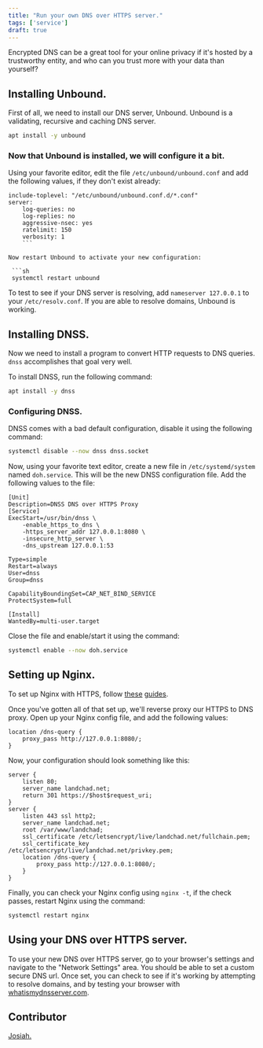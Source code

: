 ```yaml
---
title: "Run your own DNS over HTTPS server."
tags: ['service']
draft: true
---
```


Encrypted DNS can be a great tool for your online privacy if it\'s
hosted by a trustworthy entity, and who can you trust more with your
data than yourself?

## Installing Unbound.

First of all, we need to install our DNS server, Unbound. Unbound is a
validating, recursive and caching DNS server.

```sh
apt install -y unbound
```

### Now that Unbound is installed, we will configure it a bit.

Using your favorite editor, edit the file `/etc/unbound/unbound.conf`
and add the following values, if they don\'t exist already:

```
include-toplevel: "/etc/unbound/unbound.conf.d/*.conf"
server:
    log-queries: no
    log-replies: no
    aggressive-nsec: yes
    ratelimit: 150
    verbosity: 1
    ```

Now restart Unbound to activate your new configuration:

 ```sh
 systemctl restart unbound
 ```

To test to see if your DNS server is resolving, add
`nameserver 127.0.0.1` to your `/etc/resolv.conf`. If you are able to
resolve domains, Unbound is working.

## Installing DNSS.

Now we need to install a program to convert HTTP requests to DNS
queries. `dnss` accomplishes that goal very well.

To install DNSS, run the following command:

```sh
apt install -y dnss
```

### Configuring DNSS.

DNSS comes with a bad default configuration, disable it using the
following command:

```sh
systemctl disable --now dnss dnss.socket
```

Now, using your favorite text editor, create a new file in
`/etc/systemd/system` named `doh.service`. This will be the new DNSS
configuration file. Add the following values to the file:

```systemd
[Unit]
Description=DNSS DNS over HTTPS Proxy
[Service]
ExecStart=/usr/bin/dnss \
    -enable_https_to_dns \
    -https_server_addr 127.0.0.1:8080 \
    -insecure_http_server \
    -dns_upstream 127.0.0.1:53

Type=simple
Restart=always
User=dnss
Group=dnss

CapabilityBoundingSet=CAP_NET_BIND_SERVICE
ProtectSystem=full

[Install]
WantedBy=multi-user.target
```

Close the file and enable/start it using the command:

```sh
systemctl enable --now doh.service
```

## Setting up Nginx.

To set up Nginx with HTTPS, follow [these](/basic/nginx) [guides](/basic/certbot).

Once you\'ve gotten all of that set up, we\'ll reverse proxy our HTTPS
to DNS proxy. Open up your Nginx config file, and add the following
values:

```nginx
location /dns-query {
    proxy_pass http://127.0.0.1:8080/;
}
```

Now, your configuration should look something like this:

```nginx
server {
    listen 80;
    server_name landchad.net;
    return 301 https://$host$request_uri;
}
server {
    listen 443 ssl http2;
    server_name landchad.net;
    root /var/www/landchad;
    ssl_certificate /etc/letsencrypt/live/landchad.net/fullchain.pem;
    ssl_certificate_key /etc/letsencrypt/live/landchad.net/privkey.pem;
    location /dns-query {
        proxy_pass http://127.0.0.1:8080/;
    }
}
```

Finally, you can check your Nginx config using `nginx -t`, if the check
passes, restart Nginx using the command:

```sh
systemctl restart nginx
```

## Using your DNS over HTTPS server.

To use your new DNS over HTTPS server, go to your browser\'s settings
and navigate to the \"Network Settings\" area. You should be able to set
a custom secure DNS url. Once set, you can check to see if it\'s working
by attempting to resolve domains, and by testing your browser with
[whatismydnsserver.com](http://www.whatsmydnsserver.com/).

## Contributor

[Josiah.](https://ioens.is)

